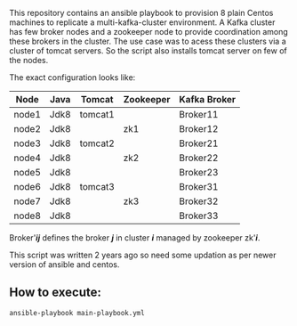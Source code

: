 This repository contains an ansible playbook to provision 8 plain Centos machines to replicate a multi-kafka-cluster environment. A Kafka cluster has few broker nodes and a zookeeper node to provide coordination among these brokers in the cluster. The use case was to acess these clusters via a cluster of tomcat servers. So the script also installs tomcat server on few of the nodes.

The exact configuration looks like:


| Node | Java | Tomcat | Zookeeper | Kafka Broker |
|--|--|--|--|--|
| node1 | Jdk8 | tomcat1 |  | Broker11 |
| node2 | Jdk8 |  | zk1 | Broker12|
| node3 | Jdk8 | tomcat2 |  | Broker21|
| node4 | Jdk8 |  | zk2 | Broker22|
| node5 | Jdk8 |  |  | Broker23|
| node6 | Jdk8 | tomcat3 |  | Broker31|
| node7 | Jdk8 |  | zk3 | Broker32|
| node8 | Jdk8 |  |  | Broker33|
 
 Broker'***ij*** defines the broker ***j*** in cluster ***i*** managed by zookeeper zk'***i***.

This script was written 2 years ago so need some updation as per newer version of ansible and centos.


## How to execute:

```
ansible-playbook main-playbook.yml
```
